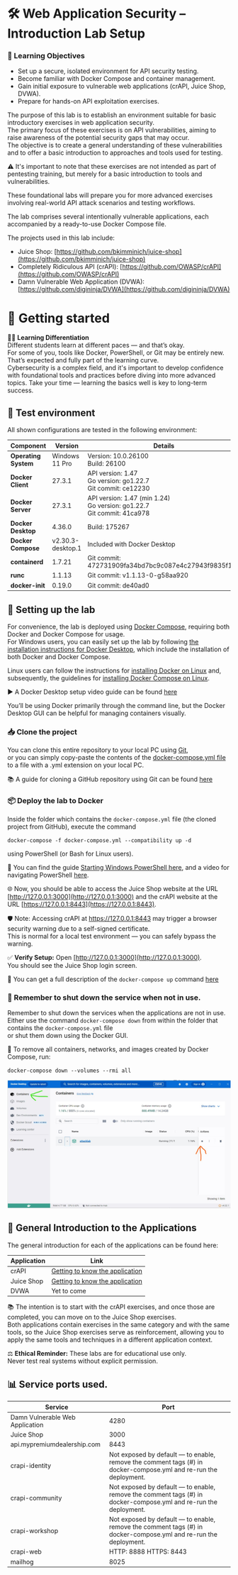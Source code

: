 ﻿# 🛠️ Web Application Security – Introduction Lab Setup

### 🎯 Learning Objectives
- Set up a secure, isolated environment for API security testing.
- Become familiar with Docker Compose and container management.
- Gain initial exposure to vulnerable web applications (crAPI, Juice Shop, DVWA).
- Prepare for hands-on API exploitation exercises.

The purpose of this lab is to establish an environment suitable for basic introductory exercises in web application security.  
The primary focus of these exercises is on API vulnerabilities, aiming to raise awareness of the potential security gaps that may occur.  
The objective is to create a general understanding of these vulnerabilities and to offer a basic introduction to approaches and tools used for testing.  
  
⚠️ It's important to note that these exercises are not intended as part of pentesting training, but merely for a basic introduction to tools and vulnerabilities.  
  
These foundational labs will prepare you for more advanced exercises involving real-world API attack scenarios and testing workflows.

The lab comprises several intentionally vulnerable applications, each accompanied by a ready-to-use Docker Compose file.

The projects used in this lab include:  
- Juice Shop: [https://github.com/bkimminich/juice-shop](https://github.com/bkimminich/juice-shop)  
- Completely Ridiculous API (crAPI): [https://github.com/OWASP/crAPI](https://github.com/OWASP/crAPI)  
- Damn Vulnerable Web Application (DVWA): [https://github.com/digininja/DVWA](https://github.com/digininja/DVWA)

# 🚀 Getting started

👩‍🎓 **Learning Differentiation**  
Different students learn at different paces — and that’s okay.  
For some of you, tools like Docker, PowerShell, or Git may be entirely new. That’s expected and fully part of the learning curve.  
Cybersecurity is a complex field, and it's important to develop confidence with foundational tools and practices before diving into more advanced topics. Take your time — learning the basics well is key to long-term success.

## 🧪 Test environment

All shown configurations are tested in the following environment:

| Component            | Version           | Details                                                                     |
| -------------------- | ----------------- | --------------------------------------------------------------------------- |
| **Operating System** | Windows 11 Pro    | Version: 10.0.26100<br>Build: 26100                                         |
| **Docker Client**    | 27.3.1            | API version: 1.47<br>Go version: go1.22.7<br>Git commit: ce12230            |
| **Docker Server**    | 27.3.1            | API version: 1.47 (min 1.24)<br>Go version: go1.22.7<br>Git commit: 41ca978 |
| **Docker Desktop**   | 4.36.0            | Build: 175267                                                               |
| **Docker Compose**   | v2.30.3-desktop.1 | Included with Docker Desktop                                                |
| **containerd**       | 1.7.21            | Git commit: 472731909fa34bd7bc9c087e4c27943f9835f111                        |
| **runc**             | 1.1.13            | Git commit: v1.1.13-0-g58aa920                                              |
| **docker-init**      | 0.19.0            | Git commit: de40ad0                                                         |

## 🐳 Setting up the lab
For convenience, the lab is deployed using [Docker Compose](https://docs.docker.com/compose/), requiring both Docker and Docker Compose for usage.  
For Windows users, you can easily set up the lab by following [the installation instructions for Docker Desktop](https://docs.docker.com/desktop/install/windows-install/), which include the installation of both Docker and Docker Compose.
   
Linux users can follow the instructions for [installing Docker on Linux](https://docs.docker.com/desktop/install/linux-install/) and, subsequently, the guidelines for [installing Docker Compose on Linux](https://docs.docker.com/compose/install/linux/).

▶️ A Docker Desktop setup video guide can be found [here](https://www.youtube.com/watch?v=7y50rZItKCQ)

You’ll be using Docker primarily through the command line, but the Docker Desktop GUI can be helpful for managing containers visually.

### 📥 Clone the project
You can clone this entire repository to your local PC using [Git](https://git-scm.com/),  
or you can simply copy-paste the contents of the [docker-compose.yml file](./docker-compose.yml) to a file with a .yml extension on your local PC.

📚 A guide for cloning a GitHub repository using Git can be found [here](https://docs.github.com/en/repositories/creating-and-managing-repositories/cloning-a-repository)

### 📦 Deploy the lab to Docker
Inside the folder which contains the `docker-compose.yml` file (the cloned project from GitHub), execute the command  
```
docker-compose -f docker-compose.yml --compatibility up -d
```
using PowerShell (or Bash for Linux users).

🧭 You can find the guide [Starting Windows PowerShell here](https://learn.microsoft.com/en-us/powershell/scripting/windows-powershell/starting-windows-powershell?view=powershell-7.4), and a video for navigating PowerShell [here](https://www.youtube.com/watch?v=gd1GT5gfIPk).

🌐 Now, you should be able to access the Juice Shop website at the URL [http://127.0.0.1:3000](http://127.0.0.1:3000) and the crAPI website at the URL [https://127.0.0.1:8443](https://127.0.0.1:8443).  
  
🛡️ Note: Accessing crAPI at https://127.0.0.1:8443 may trigger a browser security warning due to a self-signed certificate.  
This is normal for a local test environment — you can safely bypass the warning.
  
✅ **Verify Setup:** Open [http://127.0.0.1:3000](http://127.0.0.1:3000).  
You should see the Juice Shop login screen.

🧰 You can get a full description of the `docker-compose up` command [here](https://docs.docker.com/engine/reference/commandline/compose_up/)

### 🔻 Remember to shut down the service when not in use.

Remember to shut down the services when the applications are not in use.  
Either use the command `docker-compose down` from within the folder that contains the `docker-compose.yml` file  
or shut them down using the Docker GUI.

🧹 To remove all containers, networks, and images created by Docker Compose, run:
```
docker-compose down --volumes --rmi all
```

![Shutdown the lab](./images/Shutdownthelab.jpg)

## 🧭 General Introduction to the Applications

The general introduction for each of the applications can be found here:

| Application  | Link  | 
|---|---|
|crAPI|[Getting to know the application](crAPI/1_Getting_To_Know_the_Application.md)|
|Juice Shop|[Getting to know the application](JuiceShop/1_Getting_To_Know_the_Application.md)|
|DVWA|Yet to come|

📚 The intention is to start with the crAPI exercises, and once those are completed, you can move on to the Juice Shop exercises.  
Both applications contain exercises in the same category and with the same tools, so the Juice Shop exercises serve as reinforcement, allowing you to apply the same tools and techniques in a different application context.

⚖️ **Ethical Reminder:** These labs are for educational use only.  
Never test real systems without explicit permission.

## 📊 Service ports used.

| Service  | Port  | 
|---|---|
| Damn Vulnerable Web Application  | 4280  |
| Juice Shop  | 3000  |
| api.mypremiumdealership.com | 8443  |
| crapi-identity| Not exposed by default — to enable, remove the comment tags (#) in docker-compose.yml and re-run the deployment. |
| crapi-community | Not exposed by default — to enable, remove the comment tags (#) in docker-compose.yml and re-run the deployment. |
| crapi-workshop  | Not exposed by default — to enable, remove the comment tags (#) in docker-compose.yml and re-run the deployment.|
| crapi-web | HTTP: 8888 HTTPS: 8443  |
| mailhog | 8025  |
